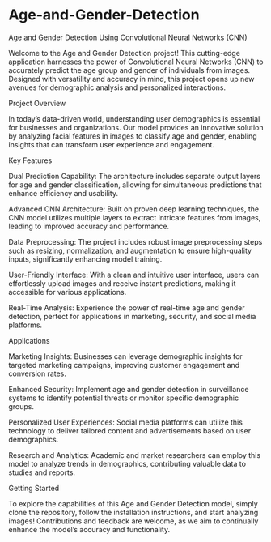 # Age-and-Gender-Detection

Age and Gender Detection Using Convolutional Neural Networks (CNN)

Welcome to the Age and Gender Detection project! This cutting-edge application harnesses the power of Convolutional Neural Networks (CNN) to accurately predict the age group and gender of individuals from images. Designed with versatility and accuracy in mind, this project opens up new avenues for demographic analysis and personalized interactions.

Project Overview

In today’s data-driven world, understanding user demographics is essential for businesses and organizations. Our model provides an innovative solution by analyzing facial features in images to classify age and gender, enabling insights that can transform user experience and engagement.

Key Features

Dual Prediction Capability: The architecture includes separate output layers for age and gender classification, allowing for simultaneous predictions that enhance efficiency and usability.

Advanced CNN Architecture: Built on proven deep learning techniques, the CNN model utilizes multiple layers to extract intricate features from images, leading to improved accuracy and performance.

Data Preprocessing: The project includes robust image preprocessing steps such as resizing, normalization, and augmentation to ensure high-quality inputs, significantly enhancing model training.

User-Friendly Interface: With a clean and intuitive user interface, users can effortlessly upload images and receive instant predictions, making it accessible for various applications.

Real-Time Analysis: Experience the power of real-time age and gender detection, perfect for applications in marketing, security, and social media platforms.

Applications

Marketing Insights: Businesses can leverage demographic insights for targeted marketing campaigns, improving customer engagement and conversion rates.

Enhanced Security: Implement age and gender detection in surveillance systems to identify potential threats or monitor specific demographic groups.

Personalized User Experiences: Social media platforms can utilize this technology to deliver tailored content and advertisements based on user demographics.

Research and Analytics: Academic and market researchers can employ this model to analyze trends in demographics, contributing valuable data to studies and reports.

Getting Started

To explore the capabilities of this Age and Gender Detection model, simply clone the repository, follow the installation instructions, and start analyzing images! Contributions and feedback are welcome, as we aim to continually enhance the model’s accuracy and functionality.
